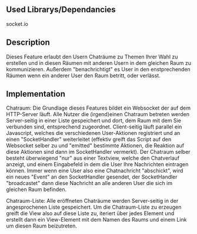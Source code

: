 ## Used Librarys/Dependancies
socket.io

## Description
Dieses Feature erlaubt den Usern Chaträume zu Themen Ihrer Wahl zu erstellen und in diesen Räumen mit anderen Usern in dem gleichen Raum zu kommunizieren. 
Außerdem "benachrichtigt" es User in den enstprechenden Räumen wenn ein anderer User den Raum betritt, oder verlässt.

## Implementation 
Chatraum:
Die Grundlage dieses Features bildet ein Websocket der auf dem HTTP-Server läuft. Alle Nutzer die (irgend)einen Chatraum betreten werden Server-seitig in einer Liste gespeichert und dort, dem Raum mit dem Sie verbunden sind, entsprechend zugeordnet. Client-seitig läuft parallel ein Javascript, welches die verschiedenen User-Aktionen registriert und an einen "SocketHandler" weiterleitet (effektiv greift das Script auf den Websocket selber zu und "emitted" bestimmte Aktionen, die Reaktion auf diese Aktionen sind dann im SocketHandler vermerkt). Der Chatraum selber besteht überwiegend "nur" aus einer Textview, welche den Chatverlauf anzeigt, und einem Eingabefeld in dem die User Ihre Nachrichten eintragen können. Immer wenn eine User also eine Chatnachricht "abschickt", wird ein neues "Event" an den SocketHandler gesendet, der SocketHandler "broadcastet" dann diese Nachricht an alle anderen User die sich im gleichen Raum befinden. 

Chatraum-Liste:
Alle eröffneten Chaträume werden Server-seitig in der angesprochenen Liste gespeichert. Um die Chatraum-Liste zu erzeugen greift die View also auf diese Liste zu, iteriert über jedes Element und erstellt dann ein View-Element mit dem Namen des Raums und einem Link um diesen Raum beizutreten. 